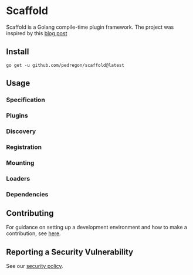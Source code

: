 # Scaffold

Scaffold is a Golang compile-time plugin framework.
The project was inspired by this [blog post](https://eli.thegreenplace.net/2021/plugins-in-go)

## Install

```shell
go get -u github.com/pedregon/scaffold@latest
```

## Usage

### Specification

### Plugins

### Discovery

### Registration

### Mounting

### Loaders

### Dependencies

## Contributing

For guidance on setting up a development environment and how to make a contribution, see [here](CONTRIBUTING.md).

## Reporting a Security Vulnerability

See our [security policy](SECURITY.md).
